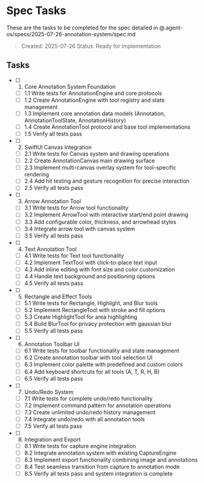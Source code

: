 # Spec Tasks

These are the tasks to be completed for the spec detailed in @.agent-os/specs/2025-07-26-annotation-system/spec.md

> Created: 2025-07-26
> Status: Ready for Implementation

## Tasks

- [ ] 1. Core Annotation System Foundation
  - [ ] 1.1 Write tests for AnnotationEngine and core protocols
  - [ ] 1.2 Create AnnotationEngine with tool registry and state management
  - [ ] 1.3 Implement core annotation data models (Annotation, AnnotationToolState, AnnotationHistory)
  - [ ] 1.4 Create AnnotationTool protocol and base tool implementations
  - [ ] 1.5 Verify all tests pass

- [ ] 2. SwiftUI Canvas Integration
  - [ ] 2.1 Write tests for Canvas system and drawing operations
  - [ ] 2.2 Create AnnotationCanvas main drawing surface
  - [ ] 2.3 Implement multi-canvas overlay system for tool-specific rendering
  - [ ] 2.4 Add hit testing and gesture recognition for precise interaction
  - [ ] 2.5 Verify all tests pass

- [ ] 3. Arrow Annotation Tool
  - [ ] 3.1 Write tests for Arrow tool functionality
  - [ ] 3.2 Implement ArrowTool with interactive start/end point drawing
  - [ ] 3.3 Add configurable color, thickness, and arrowhead styles
  - [ ] 3.4 Integrate arrow tool with canvas system
  - [ ] 3.5 Verify all tests pass

- [ ] 4. Text Annotation Tool
  - [ ] 4.1 Write tests for Text tool functionality
  - [ ] 4.2 Implement TextTool with click-to-place text input
  - [ ] 4.3 Add inline editing with font size and color customization
  - [ ] 4.4 Handle text background and positioning options
  - [ ] 4.5 Verify all tests pass

- [ ] 5. Rectangle and Effect Tools
  - [ ] 5.1 Write tests for Rectangle, Highlight, and Blur tools
  - [ ] 5.2 Implement RectangleTool with stroke and fill options
  - [ ] 5.3 Create HighlightTool for area highlighting
  - [ ] 5.4 Build BlurTool for privacy protection with gaussian blur
  - [ ] 5.5 Verify all tests pass

- [ ] 6. Annotation Toolbar UI
  - [ ] 6.1 Write tests for toolbar functionality and state management
  - [ ] 6.2 Create annotation toolbar with tool selection UI
  - [ ] 6.3 Implement color palette with predefined and custom colors
  - [ ] 6.4 Add keyboard shortcuts for all tools (A, T, R, H, B)
  - [ ] 6.5 Verify all tests pass

- [ ] 7. Undo/Redo System
  - [ ] 7.1 Write tests for complete undo/redo functionality
  - [ ] 7.2 Implement command pattern for annotation operations
  - [ ] 7.3 Create unlimited undo/redo history management
  - [ ] 7.4 Integrate undo/redo with all annotation tools
  - [ ] 7.5 Verify all tests pass

- [ ] 8. Integration and Export
  - [ ] 8.1 Write tests for capture engine integration
  - [ ] 8.2 Integrate annotation system with existing CaptureEngine
  - [ ] 8.3 Implement export functionality combining image and annotations
  - [ ] 8.4 Test seamless transition from capture to annotation mode
  - [ ] 8.5 Verify all tests pass and system integration is complete